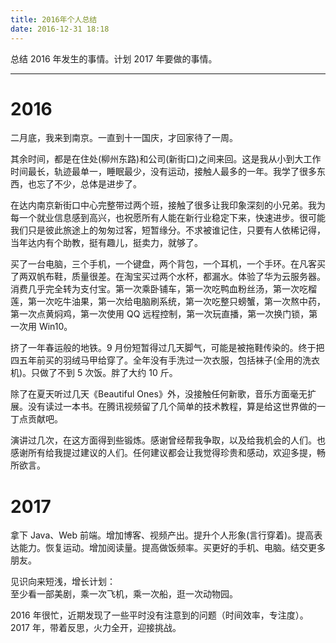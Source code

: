 ```yaml
---
title: 2016年个人总结
date: 2016-12-31 18:18
---
```

总结 2016 年发生的事情。计划 2017 年要做的事情。
<!-- more -->

---
# 2016

​​二月底，我来到南京。一直到十一国庆，才回家待了一周。

其余时间，都是在住处(柳州东路)和公司(新街口)之间来回。这是我从小到大工作时间最长，轨迹最单一，睡眠最少，没有运动，接触人最多的一年。我学了很多东西，也忘了不少，总体是进步了。

在达内南京新街口中心完整带过两个班，接触了很多让我印象深刻的小兄弟。我为每一个就业信息感到高兴，也祝愿所有人能在新行业稳定下来，快速进步。很可能我们只是彼此旅途上的匆匆过客，短暂缘分。不求被谁记住，只要有人依稀记得，当年达内有个助教，挺有趣儿，挺卖力，就够了。

买了一台电脑，三个手机，一个键盘，两个背包，一个耳机，一个手环。在凡客买了两双帆布鞋，质量很差。在淘宝买过两个水杯，都漏水。体验了华为云服务器。消费几乎完全转为支付宝。第一次乘卧铺车，第一次吃鸭血粉丝汤，第一次吃榴莲，第一次吃牛油果，第一次给电脑刷系统，第一次吃整只螃蟹，第一次熬中药，第一次点黄焖鸡，第一次使用 QQ 远程控制，第一次玩直播，第一次换门锁，第一次用 Win10。

挤了一年春运般的地铁。9 月份短暂得过几天脚气，可能是被拖鞋传染的。终于把四五年前买的羽绒马甲给穿了。全年没有手洗过一次衣服，包括袜子(全用的洗衣机)。只做了不到 5 次饭。胖了大约 10 斤。

除了在夏天听过几天《Beautiful Ones》外，没接触任何新歌，音乐方面毫无扩展。没有读过一本书。在腾讯视频留了几个简单的技术教程，算是给这世界做的一丁点贡献吧。

演讲过几次，在这方面得到些锻炼。感谢曾经帮我争取，以及给我机会的人们。也感谢所有给我提过建议的人们。任何建议都会让我觉得珍贵和感动，欢迎多提，畅所欲言。

# 2017

拿下 Java、Web 前端。增加博客、视频产出。提升个人形象(言行穿着)。提高表达能力。恢复运动。增加阅读量。提高做饭频率。买更好的手机、电脑。结交更多朋友。

见识向来短浅，增长计划：  
至少看一部美剧，乘一次飞机，乘一次船，逛一次动物园。

2016 年很忙，近期发现了一些平时没有注意到的问题（时间效率，专注度）。2017 年，带着反思，火力全开，迎接挑战。